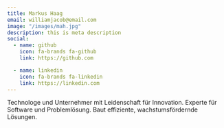 ```yaml
---
title: Markus Haag
email: williamjacob@email.com
image: "/images/mah.jpg"
description: this is meta description
social:
  - name: github
    icon: fa-brands fa-github
    link: https://github.com

  - name: linkedin
    icon: fa-brands fa-linkedin
    link: https://linkedin.com
---
```


Technologe und Unternehmer mit Leidenschaft für Innovation. Experte für Software und Problemlösung. Baut effiziente, wachstumsfördernde Lösungen.
